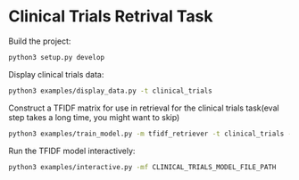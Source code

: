 # Clinical Trials Retrival Task

Build the project:
```bash
python3 setup.py develop
```
Display clinical trials data:
```bash
python3 examples/display_data.py -t clinical_trials
```
Construct a TFIDF matrix for use in retrieval for the clinical trials task(eval step takes a long time, you might want to skip)
```bash
python3 examples/train_model.py -m tfidf_retriever -t clinical_trials -mf CLINICAL_TRIALS_MODEL_FILE_PATH -dt train:ordered -eps 1
```
Run the TFIDF model interactively:
```bash
python3 examples/interactive.py -mf CLINICAL_TRIALS_MODEL_FILE_PATH
```

